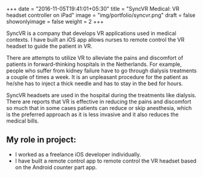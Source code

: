 +++
date = "2016-11-05T19:41:01+05:30"
title = "SyncVR Medical: VR headset controller on iPad"
image = "img/portfolio/syncvr.png"
draft = false
showonlyimage = false
weight = 2
+++

SyncVR is a company that develops VR applications used in medical contexts. I have built an iOS app allows nurses to remote control the VR headset to guide the patient in VR.


<!--more-->

There are attempts to utilize VR to alleviate the pains and discomfort of patients in forward-thinking hospitals in the Netherlands. For example, people who suffer from kidney failure have to go through dialysis treatments a couple of times a week. It is an unpleasant procedure for the patient as he/she has to inject a thick needle and has to stay in the bed for hours. 

SyncVR headsets are used in the hospital during the treatments like dialysis. There are reports that VR is effective in reducing the pains and discomfort so much that in some cases patients can reduce or skip anesthesia, which is the preferred approach as it is less invasive and it also reduces the medical bills.

## My role in project:
- I worked as a freelance iOS developer individually.
- I have built a remote control app to remote control the VR headset based on the Android counter part app.